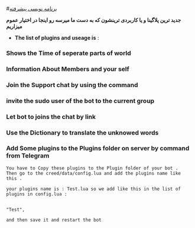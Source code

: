#[برنامه نویسی پیشرفته ](telegram.me/Pro_programing)

**جدید ترین پلاگینا و یا کاربردی ترینشون که به دست ما میرسه رو اینجا در اختیار عموم میزاریم**

* **The list of plugins and useage is** :

### Shows the Time of seperate parts of world
### Information About Members and your self 
### Join the Support chat by using the command
### invite the sudo user of the bot to the current group
### Let bot to joins the chat by link
### Use the Dictionary to translate the unknowed words
### Add Some plugins to the Plugins folder on server by command from Telegram

```
You have to Copy these plugins to the Plugin folder of your bot . 
Then go to the creed/data/config.lua and add the plugins name like this . 

your plugins name is : Test.lua so we add like this in the list of plugins in config.lua : 


"Test",

and then save it and restart the bot 
```

